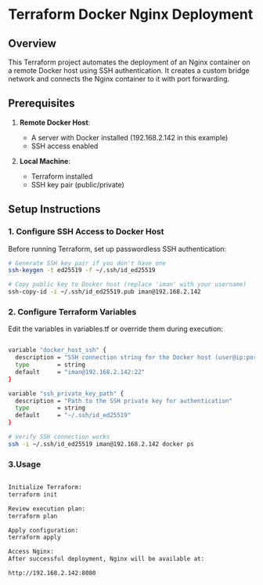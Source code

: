 # Terraform Docker Nginx Deployment

## Overview
This Terraform project automates the deployment of an Nginx container on a remote Docker host using SSH authentication. It creates a custom bridge network and connects the Nginx container to it with port forwarding.

## Prerequisites

1. **Remote Docker Host**:
   - A server with Docker installed (192.168.2.142 in this example)
   - SSH access enabled

2. **Local Machine**:
   - Terraform installed
   - SSH key pair (public/private)

## Setup Instructions

### 1. Configure SSH Access to Docker Host
Before running Terraform, set up passwordless SSH authentication:

```bash
# Generate SSH key pair if you don't have one
ssh-keygen -t ed25519 -f ~/.ssh/id_ed25519

# Copy public key to Docker host (replace 'iman' with your username)
ssh-copy-id -i ~/.ssh/id_ed25519.pub iman@192.168.2.142
```

### 2. Configure Terraform Variables
Edit the variables in variables.tf or override them during execution:
```bash

variable "docker_host_ssh" {
  description = "SSH connection string for the Docker host (user@ip:port)"
  type        = string
  default     = "iman@192.168.2.142:22"
}

variable "ssh_private_key_path" {
  description = "Path to the SSH private key for authentication"
  type        = string
  default     = "~/.ssh/id_ed25519"
}

# Verify SSH connection works
ssh -i ~/.ssh/id_ed25519 iman@192.168.2.142 docker ps
```

### 3.Usage
```bash

Initialize Terraform:
terraform init

Review execution plan:
terraform plan

Apply configuration:
terraform apply

Access Nginx:
After successful deployment, Nginx will be available at:

http://192.168.2.142:8080
```
